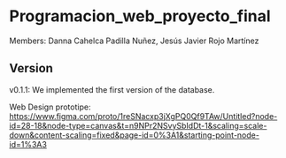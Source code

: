 # Programacion_web_proyecto_final
Members: Danna Cahelca Padilla Nuñez, Jesús Javier Rojo Martínez

## Version
v0.1.1: We implemented the first version of the database.

Web Design prototipe: https://www.figma.com/proto/1reSNacxp3jXgPQ0Qf9TAw/Untitled?node-id=28-18&node-type=canvas&t=n9NPr2NSvySbIdDt-1&scaling=scale-down&content-scaling=fixed&page-id=0%3A1&starting-point-node-id=1%3A3
